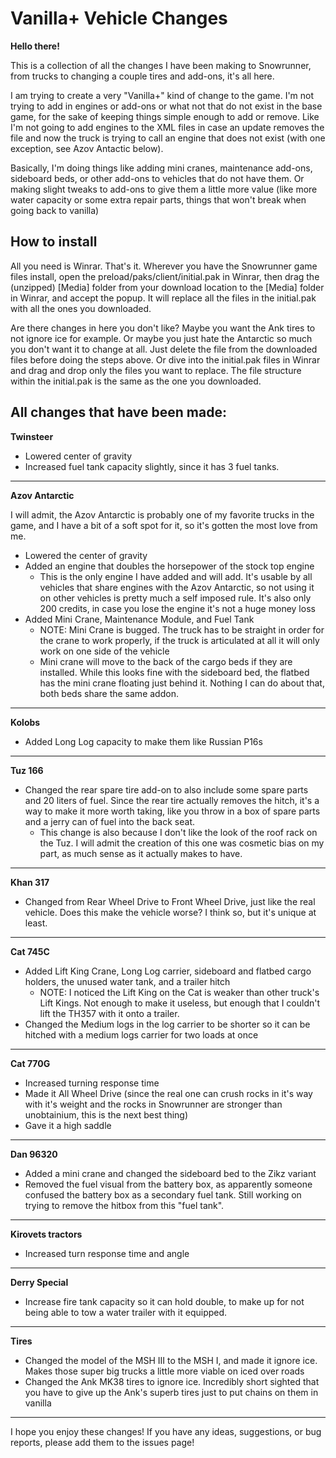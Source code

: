 # Vanilla+ Vehicle Changes

**Hello there!**

This is a collection of all the changes I have been making to Snowrunner, from trucks to changing a couple tires and add-ons, it's all here.

I am trying to create a very "Vanilla+" kind of change to the game. I'm not trying to add in engines or add-ons or what not that do not exist in the base game, for the sake of keeping things simple enough to add or remove. Like I'm not going to add engines to the XML files in case an update removes the file and now the truck is trying to call an engine that does not exist (with one exception, see Azov Antactic below).

Basically, I'm doing things like adding mini cranes, maintenance add-ons, sideboard beds, or other add-ons to vehicles that do not have them. Or making slight tweaks to add-ons to give them a little more value (like more water capacity or some extra repair parts, things that won't break when going back to vanilla)

## How to install

All you need is Winrar. That's it. Wherever you have the Snowrunner game files install, open the preload/paks/client/initial.pak in Winrar, then drag the (unzipped) [Media] folder from your download location to the [Media] folder in Winrar, and accept the popup. It will replace all the files in the initial.pak with all the ones you downloaded.

Are there changes in here you don't like? Maybe you want the Ank tires to not ignore ice for example. Or maybe you just hate the Antarctic so much you don't want it to change at all. Just delete the file from the downloaded files before doing the steps above. Or dive into the initial.pak files in Winrar and drag and drop only the files you want to replace. The file structure within the initial.pak is the same as the one you downloaded.

## All changes that have been made:

**Twinsteer**
* Lowered center of gravity 
* Increased fuel tank capacity slightly, since it has 3 fuel tanks.

-----

**Azov Antarctic** 

I will admit, the Azov Antarctic is probably one of my favorite trucks in the game, and I have a bit of a soft spot for it, so it's gotten the most love from me.
* Lowered the center of gravity
* Added an engine that doubles the horsepower of the stock top engine
  * This is the only engine I have added and will add. It's usable by all vehicles that share engines with the Azov Antarctic, so not using it on other vehicles is pretty much a self imposed rule. It's also only 200 credits, in case you lose the engine it's not a huge money loss
* Added Mini Crane, Maintenance Module, and Fuel Tank
  * NOTE: Mini Crane is bugged. The truck has to be straight in order for the crane to work properly, if the truck is articulated at all it will only work on one side of the vehicle
  * Mini crane will move to the back of the cargo beds if they are installed. While this looks fine with the sideboard bed, the flatbed has the mini crane floating just behind it. Nothing I can do about that, both beds share the same addon.

-----

**Kolobs**
* Added Long Log capacity to make them like Russian P16s

-----

**Tuz 166**
* Changed the rear spare tire add-on to also include some spare parts and 20 liters of fuel. Since the rear tire actually removes the hitch, it's a way to make it more worth taking, like you throw in a box of spare parts and a jerry can of fuel into the back seat.
  * This change is also because I don't like the look of the roof rack on the Tuz. I will admit the creation of this one was cosmetic bias on my part, as much sense as it actually makes to have.

-----

**Khan 317**
* Changed from Rear Wheel Drive to Front Wheel Drive, just like the real vehicle. Does this make the vehicle worse? I think so, but it's unique at least.

-----

**Cat 745C**
* Added Lift King Crane, Long Log carrier, sideboard and flatbed cargo holders, the unused water tank, and a trailer hitch
  * NOTE: I noticed the Lift King on the Cat is weaker than other truck's Lift Kings. Not enough to make it useless, but enough that I couldn't lift the TH357 with it onto a trailer.
* Changed the Medium logs in the log carrier to be shorter so it can be hitched with a medium logs carrier for two loads at once

-----

**Cat 770G**
* Increased turning response time
* Made it All Wheel Drive (since the real one can crush rocks in it's way with it's weight and the rocks in Snowrunner are stronger than unobtainium, this is the next best thing)
* Gave it a high saddle

-----

**Dan 96320**
* Added a mini crane and changed the sideboard bed to the Zikz variant
* Removed the fuel visual from the battery box, as apparently someone confused the battery box as a secondary fuel tank. Still working on trying to remove the hitbox from this "fuel tank".

-----

**Kirovets tractors**
* Increased turn response time and angle

-----

**Derry Special**
* Increase fire tank capacity so it can hold double, to make up for not being able to tow a water trailer with it equipped.

-----

**Tires**
* Changed the model of the MSH III to the MSH I, and made it ignore ice. Makes those super big trucks a little more viable on iced over roads
* Changed the Ank MK38 tires to ignore ice. Incredibly short sighted that you have to give up the Ank's superb tires just to put chains on them in vanilla

-----

I hope you enjoy these changes! If you have any ideas, suggestions, or bug reports, please add them to the issues page!
